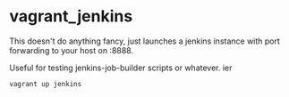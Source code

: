 vagrant_jenkins
=======================

This doesn't do anything fancy, just launches a jenkins instance with port forwarding to your host on :8888.

Useful for testing jenkins-job-builder scripts or whatever.
ier


    vagrant up jenkins
